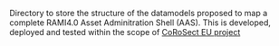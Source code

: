 Directory to store the structure of the datamodels proposed to map a complete RAMI4.0 Asset Adminitration Shell (AAS).
This is developed, deployed and tested within the scope of [CoRoSect EU project](https://corosect.eu/)
